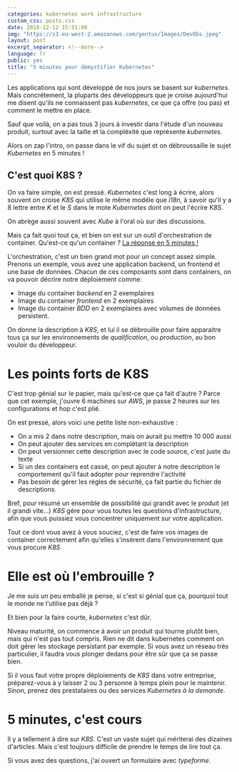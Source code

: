```yaml
---
categories: kubernetes work infrastructure
custom_css: posts.css
date: 2018-12-12 15:51:00
img: "https://s3.eu-west-2.amazonaws.com/gentux/Images/DevObs.jpeg"
layout: post
excerpt_separator: <!--more-->
language: fr
public: yes
title: "5 minutes pour démystifier Kubernetes"
---
```


Les applications qui sont développé de nos jours se basent sur *kubernetes*. Mais
concrétement, la pluparts des développeurs que je croise aujourd'hui me disent
qu'ils ne connaissent pas *kubernetes*, ce que ça offre (ou pas) et comment le
mettre en place.

Sauf que voilà, on a pas tous 3 jours à investir dans l'étude d'un nouveau
produit, surtout avec la taille et la compléxité que représente *kubernetes*.

Alors on zap l'intro, on passe dans le vif du sujet et on débroussaille le sujet
*Kubernetes* en 5 minutes !

<!--more-->

## C'est quoi K8S ?

On va faire simple, on est pressé. *Kubernetes* c'est long à écrire, alors
souvent on croise *K8S* qui utilise le même modéle que *i18n*, à savoir qu'il y
a 8 lettre entre *K* et le *S* dans le mote *Kubernetes* dont on peut l'écrire
*K8S*.

On abrège aussi souvent avec *Kube* à l'oral où sur des discussions.

Mais ça fait quoi tout ça, et bien on est sur un outil d'orchestration de
container. Qu'est-ce qu'un container ? [La réponse en 5 minutes !]()

L'orchestration, c'est un bien grand mot pour un concept assez simple. Prenons
un exemple, vous avez une application backend, un frontend et une base de
données. Chacun de ces composants sont dans containers, on va pouvoir décrire
notre déploiement comme:

 * Image du container *backend* en 2 exemplaires
 * Image du container *frontend* en 2 exemplaires
 * Image du container *BDD* en 2 exemplaires avec volumes de données persistent.

On donne la description à *K8S*, et lui il se débrouille pour faire apparaitre
tous ça sur les environnements de *qualification*, ou *production*, au bon
vouloir du développeur.

# Les points forts de K8S

C'est trop génial sur le papier, mais qu'est-ce que ça fait d'autre ? Parce que
cet exemple, j'ouvre 6 machines sur *AWS*, je passe 2 heures sur les
configurations et hop c'est plié.

On est pressé, alors voici une petite liste non-exhaustive :

 * On a mis 2 dans notre description, mais on aurait pu mettre 10 000 aussi
 * On peut ajouter des services en complétant la description
 * On peut versionner cette description avec le code source, c'est juste du
   texte
 * Si un des containers est cassé, on peut ajouter à notre description le
   comportement qu'il faut adopter pour reprendre l'activité
 * Pas besoin de gérer les régles de sécurité, ça fait partie du fichier de
   descriptions.

Bref, pour résumé un ensemble de possibilité qui grandit avec le produit (et il
grandi vite...) *K8S* gére pour vous toutes les questions d'infrastructure, afin
que vous puissiez vous concentrer uniquement sur votre application.

Tout ce dont vous avez à vous souciez, c'est de faire vos images de container
correctement afin qu'elles s'insérent dans l'environnement que vous procure
*K8S*

# Elle est où l'embrouille ?

Je me suis un peu emballé je pense, si c'est si génial que ça, pourquoi tout le
monde ne l'utilise pas déjà ?

Et bien pour la faire courte, *kubernetes* c'est dûr.

Niveau maturité, on commence à avoir un produit qui tourne plutôt bien, mais qui
n'est pas tout compris. Rien ne dit dans kubernetes comment on doit gérer les
stockage persistant par exemple. Si vous avez un réseau très particulier, il
faudra vous plonger dedans pour être sûr que ça se passe bien.

Si il vous faut votre propre déploiements de *K8S* dans votre entreprise,
préparez-vous à y laisser 2 ou 3 personne à temps plein pour le maintenir.
Sinon, prenez des prestataires ou des services *Kubernetes à la demande*.

# 5 minutes, c'est cours

Il y a tellement à dire sur *K8S*. C'est un vaste sujet qui mériterai des
dizaines d'articles. Mais c'est toujours difficile de prendre le temps de lire
tout ça.

Si vous avez des questions, j'ai ouvert un formulaire avec *typeforme*.
